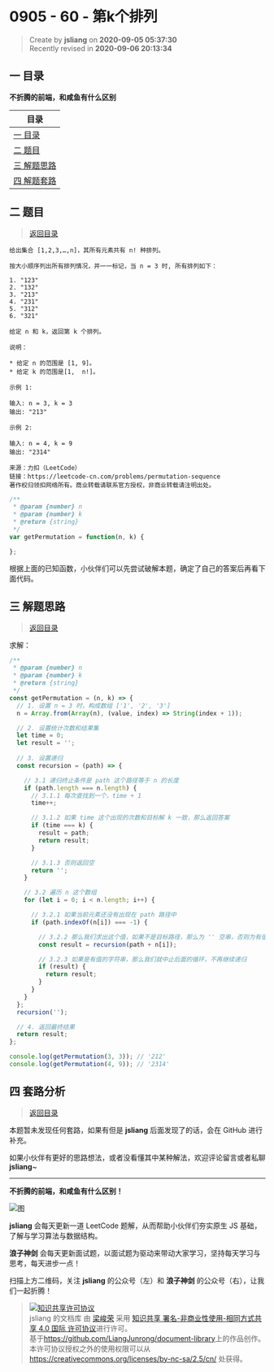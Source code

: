 0905 - 60 - 第k个排列
===

> Create by **jsliang** on **2020-09-05 05:37:30**  
> Recently revised in **2020-09-06 20:13:34**

## <a name="chapter-one" id="chapter-one"></a>一 目录

**不折腾的前端，和咸鱼有什么区别**

| 目录 |
| --- |
| [一 目录](#chapter-one) |
| <a name="catalog-chapter-two" id="catalog-chapter-two"></a>[二 题目](#chapter-two) |
| <a name="catalog-chapter-three" id="catalog-chapter-three"></a>[三 解题思路](#chapter-three) |
| <a name="catalog-chapter-four" id="catalog-chapter-four"></a>[四 解题套路](#chapter-four) |

## <a name="chapter-two" id="chapter-two"></a>二 题目

> [返回目录](#chapter-one)

```
给出集合 [1,2,3,…,n]，其所有元素共有 n! 种排列。

按大小顺序列出所有排列情况，并一一标记，当 n = 3 时, 所有排列如下：

1. "123"
2. "132"
3. "213"
4. "231"
5. "312"
6. "321"

给定 n 和 k，返回第 k 个排列。

说明：

* 给定 n 的范围是 [1, 9]。
* 给定 k 的范围是[1,  n!]。

示例 1:

输入: n = 3, k = 3
输出: "213"

示例 2:

输入: n = 4, k = 9
输出: "2314"

来源：力扣（LeetCode）
链接：https://leetcode-cn.com/problems/permutation-sequence
著作权归领扣网络所有。商业转载请联系官方授权，非商业转载请注明出处。
```

```js
/**
 * @param {number} n
 * @param {number} k
 * @return {string}
 */
var getPermutation = function(n, k) {

};
```

根据上面的已知函数，小伙伴们可以先尝试破解本题，确定了自己的答案后再看下面代码。

## <a name="chapter-three" id="chapter-three"></a>三 解题思路

> [返回目录](#chapter-one)

求解：

```js
/**
 * @param {number} n
 * @param {number} k
 * @return {string}
 */
const getPermutation = (n, k) => {
  // 1. 设置 n = 3 时，构成数组 ['1', '2', '3']
  n = Array.from(Array(n), (value, index) => String(index + 1));

  // 2. 设置统计次数和结果集
  let time = 0;
  let result = '';
  
  // 3. 设置递归
  const recursion = (path) => {

    // 3.1 递归终止条件是 path 这个路径等于 n 的长度
    if (path.length === n.length) {
      // 3.1.1 每次查找到一个，time + 1
      time++;

      // 3.1.2 如果 time 这个出现的次数和目标解 k 一致，那么返回答案
      if (time === k) {
        result = path;
        return result;
      }

      // 3.1.3 否则返回空
      return '';
    }

    // 3.2 遍历 n 这个数组
    for (let i = 0; i < n.length; i++) {

      // 3.2.1 如果当前元素还没有出现在 path 路径中
      if (path.indexOf(n[i]) === -1) {

        // 3.2.2 那么我们求出这个值，如果不是目标路径，那么为 '' 空串，否则为有值的字符串
        const result = recursion(path + n[i]);

        // 3.2.3 如果是有值的字符串，那么我们就中止后面的循环，不再继续递归
        if (result) {
          return result;
        }
      }
    }
  };
  recursion('');

  // 4. 返回最终结果
  return result;
};

console.log(getPermutation(3, 3)); // '212'
console.log(getPermutation(4, 9)); // '2314'
```

## <a name="chapter-four" id="chapter-four"></a>四 套路分析

> [返回目录](#chapter-one)

本题暂未发现任何套路，如果有但是 **jsliang** 后面发现了的话，会在 GitHub 进行补充。

如果小伙伴有更好的思路想法，或者没看懂其中某种解法，欢迎评论留言或者私聊 **jsliang**~

---

**不折腾的前端，和咸鱼有什么区别！**

![图](https://github.com/LiangJunrong/document-library/blob/master/public-repertory/img/z-index-small.png?raw=true)

**jsliang** 会每天更新一道 LeetCode 题解，从而帮助小伙伴们夯实原生 JS 基础，了解与学习算法与数据结构。

**浪子神剑** 会每天更新面试题，以面试题为驱动来带动大家学习，坚持每天学习与思考，每天进步一点！

扫描上方二维码，关注 **jsliang** 的公众号（左）和 **浪子神剑** 的公众号（右），让我们一起折腾！

> <a rel="license" href="http://creativecommons.org/licenses/by-nc-sa/4.0/"><img alt="知识共享许可协议" style="border-width:0" src="https://i.creativecommons.org/l/by-nc-sa/4.0/88x31.png" /></a><br /><span xmlns:dct="http://purl.org/dc/terms/" property="dct:title">jsliang 的文档库</span> 由 <a xmlns:cc="http://creativecommons.org/ns#" href="https://github.com/LiangJunrong/document-library" property="cc:attributionName" rel="cc:attributionURL">梁峻荣</a> 采用 <a rel="license" href="http://creativecommons.org/licenses/by-nc-sa/4.0/">知识共享 署名-非商业性使用-相同方式共享 4.0 国际 许可协议</a>进行许可。<br />基于<a xmlns:dct="http://purl.org/dc/terms/" href="https://github.com/LiangJunrong/document-library" rel="dct:source">https://github.com/LiangJunrong/document-library</a>上的作品创作。<br />本许可协议授权之外的使用权限可以从 <a xmlns:cc="http://creativecommons.org/ns#" href="https://creativecommons.org/licenses/by-nc-sa/2.5/cn/" rel="cc:morePermissions">https://creativecommons.org/licenses/by-nc-sa/2.5/cn/</a> 处获得。
